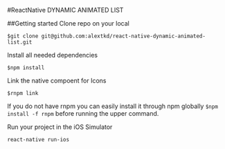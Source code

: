 #ReactNative DYNAMIC ANIMATED LIST

##Getting started
Clone repo on your local

`$git clone git@github.com:alextkd/react-native-dynamic-animated-list.git`

Install all needed dependencies

`$npm install`

Link the native compoent for Icons

`$rnpm link`

If you do not have rnpm you can easily install it through npm globally `$npm install -f rnpm` before running the upper 
command.

Run your project in the iOS Simulator

`react-native run-ios`